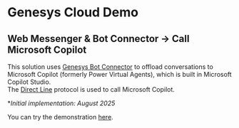 # Genesys Cloud Demo

## Web Messenger & Bot Connector -> Call Microsoft Copilot
This solution uses [Genesys Bot Connector](https://developer.dev-genesys.cloud/commdigital/textbots/botconnector-customer-api-spec) to offload conversations to Microsoft Copilot (formerly Power Virtual Agents), which is built in Microsoft Copilot Studio.  
The [Direct Line](https://learn.microsoft.com/en-us/azure/bot-service/rest-api/bot-framework-rest-direct-line-3-0-api-reference?view=azure-bot-service-4.0) protocol is used to call Microsoft Copilot.

**Initial implementation: August 2025*


You can try the demonstration [here](https://gsolar.kazumadachi.com/tools/webmessage_botconnector_mscopilot.html).
